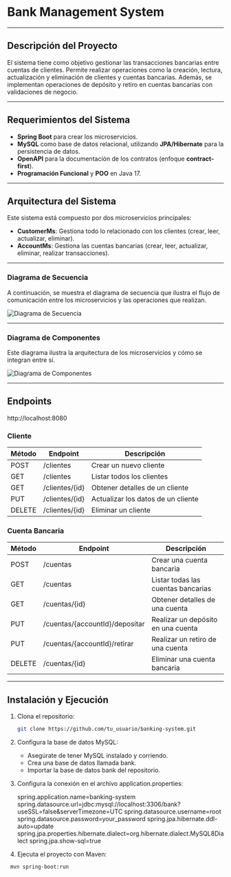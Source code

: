 # **Bank Management System**

---

## Descripción del Proyecto

El sistema tiene como objetivo gestionar las transacciones bancarias entre cuentas de clientes. Permite realizar operaciones como la creación, lectura, actualización y eliminación de clientes y cuentas bancarias. Además, se implementan operaciones de depósito y retiro en cuentas bancarias con validaciones de negocio.

---

## Requerimientos del Sistema
- **Spring Boot** para crear los microservicios.
- **MySQL** como base de datos relacional, utilizando **JPA/Hibernate** para la persistencia de datos.
- **OpenAPI** para la documentación de los contratos (enfoque **contract-first**).
- **Programación Funcional** y **POO** en Java 17.

---

## Arquitectura del Sistema

Este sistema está compuesto por dos microservicios principales:  
- **CustomerMs**: Gestiona todo lo relacionado con los clientes (crear, leer, actualizar, eliminar).
- **AccountMs**: Gestiona las cuentas bancarias (crear, leer, actualizar, eliminar, realizar transacciones).

---

### Diagrama de Secuencia
A continuación, se muestra el diagrama de secuencia que ilustra el flujo de comunicación entre los microservicios y las operaciones que realizan.

![Diagrama de Secuencia](https://github.com/user-attachments/assets/b1e10179-1806-4509-9450-13393c8444de)

---

### Diagrama de Componentes
Este diagrama ilustra la arquitectura de los microservicios y cómo se integran entre sí.

![Diagrama de Componentes](https://github.com/user-attachments/assets/cbac5ebc-7813-4c29-be91-0144b61fe9b8)

---

## Endpoints

http://localhost:8080
### Cliente
| Método  | Endpoint               | Descripción                         |
| ------- | ---------------------- | -----------------------------------  |
| POST    | /clientes               | Crear un nuevo cliente              |
| GET     | /clientes               | Listar todos los clientes           |
| GET     | /clientes/{id}          | Obtener detalles de un cliente      |
| PUT     | /clientes/{id}          | Actualizar los datos de un cliente  |
| DELETE  | /clientes/{id}          | Eliminar un cliente                 |

### Cuenta Bancaria
| Método  | Endpoint                       | Descripción                           |
| ------- | ------------------------------ | ------------------------------------- |
| POST    | /cuentas                       | Crear una cuenta bancaria            |
| GET     | /cuentas                       | Listar todas las cuentas bancarias   |
| GET     | /cuentas/{id}                  | Obtener detalles de una cuenta       |
| PUT     | /cuentas/{accountId}/depositar | Realizar un depósito en una cuenta   |
| PUT     | /cuentas/{accountId}/retirar   | Realizar un retiro de una cuenta     |
| DELETE  | /cuentas/{id}                  | Eliminar una cuenta bancaria         |

---

## Instalación y Ejecución

1. Clona el repositorio:
   ```bash
   git clone https://github.com/tu_usuario/banking-system.git

2. Configura la base de datos MySQL:
    - Asegúrate de tener MySQL instalado y corriendo.
    - Crea una base de datos llamada bank.
    - Importar la base de datos bank del repositorio.

3. Configura la conexión en el archivo application.properties:

    spring.application.name=banking-system
    spring.datasource.url=jdbc:mysql://localhost:3306/bank?useSSL=false&serverTimezone=UTC
    spring.datasource.username=root
    spring.datasource.password=your_password
    spring.jpa.hibernate.ddl-auto=update
    spring.jpa.properties.hibernate.dialect=org.hibernate.dialect.MySQL8Dialect
    spring.jpa.show-sql=true

5. Ejecuta el proyecto con Maven:
  ```bash
   mvn spring-boot:run
